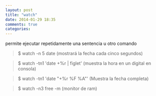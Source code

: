 ```yaml
---
layout: post
title: "watch"
date: 2014-01-29 18:35
comments: true
categories: 
---
```

permite ejecutar repetidamente una sentencia u otro comando

>$ watch -n 5 date (mostrará la fecha cada cinco segundos)

>$ watch -tn1 'date +%r | figlet' (muestra la hora en un digital en consola)

>$ watch -tn1 'date "+%r %F %A"'  (Muestra la fecha completa)

>$ watch -n3 free -m (monitor de ram)

